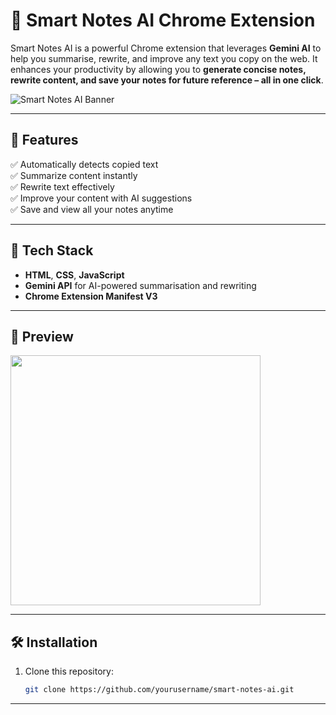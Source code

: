 # 📝 Smart Notes AI Chrome Extension

Smart Notes AI is a powerful Chrome extension that leverages **Gemini AI** to help you summarise, rewrite, and improve any text you copy on the web. It enhances your productivity by allowing you to **generate concise notes, rewrite content, and save your notes for future reference – all in one click**.

![Smart Notes AI Banner](![image](https://github.com/user-attachments/assets/b0c8d5a7-62eb-43cd-b5f5-2b04c54b363a)
) <!-- Replace with your actual banner image path in repo -->

---

## 🚀 **Features**

✅ Automatically detects copied text  
✅ Summarize content instantly  
✅ Rewrite text effectively  
✅ Improve your content with AI suggestions  
✅ Save and view all your notes anytime

---

## 🔧 **Tech Stack**

- **HTML**, **CSS**, **JavaScript**  
- **Gemini API** for AI-powered summarisation and rewriting  
- **Chrome Extension Manifest V3**

---

## 📸 **Preview**

<img src="./![image](https://github.com/user-attachments/assets/b06fa02b-8f48-4927-9bb2-164d9d2e0ea7)
" width="400"/> <!-- Replace with your actual preview image path -->

---

## 🛠️ **Installation**

1. Clone this repository:

   ```bash
   git clone https://github.com/yourusername/smart-notes-ai.git

---


